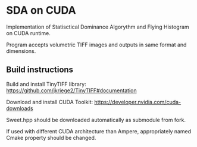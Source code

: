 # SDA on CUDA


Implementation of Statisctical Dominance Algorythm and Flying Histogram on CUDA runtime.

Program accepts volumetric TIFF images and outputs in same format and dimensions.


## Build instructions

Build and install TinyTIFF library:
https://github.com/jkriege2/TinyTIFF#documentation

Download and install CUDA Toolkit:
https://developer.nvidia.com/cuda-downloads

Sweet.hpp should be downloaded automatically as submodule from fork.

If used with different CUDA architecture than Ampere, appropriately named Cmake property should be changed.

